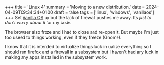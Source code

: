 +++
title = 'Linux 4'
summary = 'Moving to a new distribution.'
date = 2024-04-09T09:34:34+01:00
draft = false
tags = ['linux', 'windows', 'vanillaos']
+++
Set [Vanilla OS](https://vanillaos.org/) up but the lack of firewall pushes me away. Its *just to don't worry about it* for my taste.

The browser also froze and I had to close and re-open it. But maybe I'm just too useed to things working, even if they freeze (Gnome).

I know that it is intended to virtualize things luck in ualize everything so I should run firefox and a firewall in a subsystem but I haven't had any luck in making any apps insttalled in the subsystem work.
